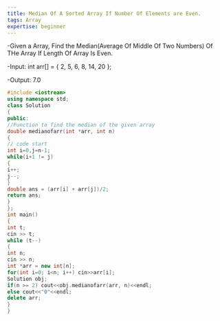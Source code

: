 ```yaml
---
title: Median Of A Sorted Array If Number Of Elements are Even.
tags: Array
expertise: beginner
---
```


-Given a Array, Find the Median(Average Of Middle Of Two Numbers) Of THe Array If Length Of Array Is Even.

-Input: int arr[] = { 2, 5, 6, 8, 14, 20 };

-Output: 7.0

```cpp
#include <iostream>
using namespace std;
class Solution
{
public:
//Function to find the median of the given array
double medianofarr(int *arr, int n)
{
// code start
int i=0,j=n-1;
while(i+1 != j)
{
i++;
j--;
}
double ans = (arr[i] + arr[j])/2;
return ans;
}
};
int main()
{
int t;
cin >> t;
while (t--)
{
int n;
cin >> n;
int *arr = new int[n];
for(int i=0; i<n; i++) cin>>arr[i];
Solution obj;
if(n >= 2) cout<<obj.medianofarr(arr, n)<<endl;
else cout<<"0"<<endl;
delete arr;
}
}
```
